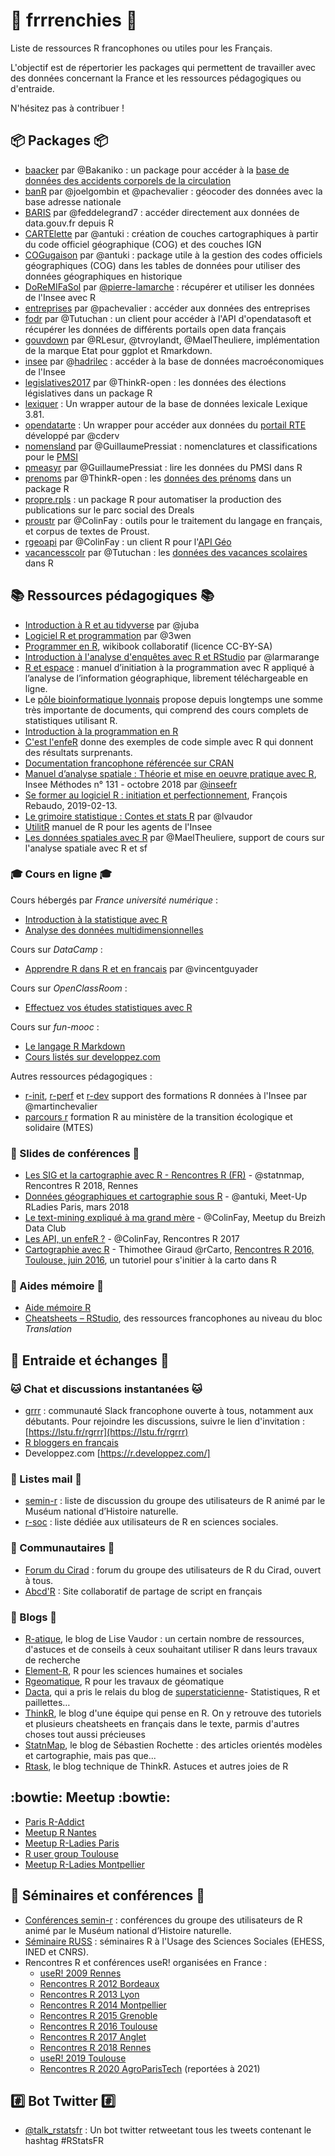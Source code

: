 # :rooster: frrrenchies :rooster:
Liste de ressources R francophones ou utiles pour les Français.

L'objectif est de répertorier les packages qui permettent de travailler avec des données concernant la France et les ressources pédagogiques ou d'entraide.

N'hésitez pas à contribuer !

## :package: Packages :package:

* [baacker](https://github.com/Bakaniko/baacker) par @Bakaniko : un package pour accéder à la [base de données des accidents corporels de la circulation](https://www.data.gouv.fr/datasets/53698f4ca3a729239d2036df)
* [banR](https://github.com/joelgombin/banR) par @joelgombin et @pachevalier : géocoder des données avec la base adresse nationale
* [BARIS](https://github.com/feddelegrand7/BARIS) par @feddelegrand7 : accéder directement aux données de data.gouv.fr depuis R
* [CARTElette](https://github.com/antuki/CARTElette) par @antuki : création de couches cartographiques à partir du code officiel géographique (COG) et des couches IGN
* [COGugaison](https://github.com/antuki/COGugaison) par @antuki : package utile à la gestion des codes officiels géographiques (COG) dans les tables de données pour utiliser des données géographiques en historique
* [DoReMIFaSol](https://inseefrlab.github.io/DoReMIFaSol) par [@pierre-lamarche](https://github.com/pierre-lamarche) : récupérer et utiliser les données de l'Insee avec R
* [entreprises](https://github.com/pachevalier/entreprises) par @pachevalier : accéder aux données des entreprises 
* [fodr](https://github.com/Tutuchan/fodr) par @Tutuchan : un client pour accéder à l'API d'opendatasoft et récupérer les données de différents portails open data français 
* [gouvdown](https://github.com/spyrales/gouvdown) par @RLesur, @tvroylandt, @MaelTheuliere, implémentation de la marque Etat pour ggplot et Rmarkdown.
* [insee](https://hadrilec.github.io/insee/) par @[hadrilec](https://github.com/hadrilec) : accéder à la base de données macroéconomiques de l'Insee
* [legislatives2017](https://github.com/ThinkR-open/legislatives2017) par @ThinkR-open : les données des élections législatives dans un package R
* [lexiquer](https://github.com/ColinFay/lexiquer) : Un wrapper autour de la base de données lexicale Lexique 3.81.
* [opendatarte](https://cderv.github.io/opendatarte/) : Un wrapper pour accéder aux données du [portail RTE](https://data.rte-france.com/) développé par @cderv
* [nomensland](https://github.com/GuillaumePressiat/nomensland) par @GuillaumePressiat : nomenclatures et classifications pour le [PMSI](https://fr.wikipedia.org/wiki/Programme_de_m%C3%A9dicalisation_des_syst%C3%A8mes_d%27information)
* [pmeasyr](https://github.com/IM-APHP/pmeasyr) par  @GuillaumePressiat : lire les données du PMSI dans R
* [prenoms](https://github.com/ThinkR-open/prenoms) par @ThinkR-open : les [données des prénoms](https://www.data.gouv.fr/fr/datasets/fichier-des-prenoms-edition-2016/) dans un package R
* [propre.rpls](https://gitlab.com/rdes_dreal/propre.rpls) : un package R pour automatiser la production des publications sur le parc social des Dreals
* [proustr](https://github.com/ColinFay/proustr) par @ColinFay :  outils pour le traitement du langage en français, et corpus de textes de Proust.
* [rgeoapi](https://github.com/ColinFay/rgeoapi) par @ColinFay : un client R pour l'[API Géo](https://api.gouv.fr/api/api-geo.html)
* [vacancesscolr](https://github.com/Tutuchan/vacancesscolr) par @Tutuchan : les [données des vacances scolaires](https://www.data.gouv.fr/fr/datasets/vacances-scolaires-par-zones/) dans R

## :books: Ressources pédagogiques :books:

* [Introduction à R et au tidyverse](https://juba.github.io/tidyverse/) par @juba
* [Logiciel R et programmation](http://egallic.fr/Enseignement/R/m1_stat_eco_logiciel_R.pdf) par @3wen
* [Programmer en R](https://fr.wikibooks.org/wiki/Programmer_en_R), wikibook collaboratif (licence CC-BY-SA)
* [Introduction à l'analyse d'enquêtes avec R et RStudio](http://larmarange.github.io/analyse-R/) par @larmarange
* [R et espace](https://framabook.org/r-et-espace/) : manuel d’initiation à la programmation avec R appliqué à l’analyse de l’information géographique, librement téléchargeable en ligne.
* Le [pôle bioinformatique lyonnais](http://pbil.univ-lyon1.fr/R/) propose depuis longtemps une somme très importante de documents, qui comprend des cours complets de statistiques utilisant R.
* [Introduction à la programmation en R](https://cran.r-project.org/doc/contrib/Goulet_introduction_programmation_R.pdf)
* [C'est l'enfeR](https://bioinfo-fr.net/cest-lenfer) donne des exemples de code simple avec R qui donnent des résultats surprenants.
* [Documentation francophone référencée sur CRAN](https://cran.opencpu.org/other-docs.html#nenglish)
* [Manuel d’analyse spatiale : Théorie et mise en oeuvre pratique avec R](https://www.insee.fr/fr/information/3635442), Insee Méthodes n° 131 - octobre 2018 par [@inseefr](https://github.com/inseefr)
* [Se former au logiciel R : initiation et perfectionnement](https://myrbookfr.netlify.com/), François Rebaudo, 2019-02-13.
* [Le grimoire statistique : Contes et stats R](http://perso.ens-lyon.fr/lise.vaudor/grimoireStat/_book/intro.html) par @lvaudor
* [UtilitR](https://linogaliana.gitlab.io/documentationR/) manuel de R pour les agents de l'Insee
* [Les données spatiales avec R](https://github.com/MaelTheuliere/rspatial) par @MaelTheuliere, support de cours sur l'analyse spatiale avec R et sf

### :mortar_board: Cours en ligne :mortar_board: 

Cours hébergés par *France université numérique* :

* [Introduction à la statistique avec R](https://www.fun-mooc.fr/courses/course-v1:UPSUD+42001+session08/about)
* [Analyse des données multidimensionnelles](https://www.fun-mooc.fr/courses/agrocampusouest/40001S03/session03/about)

Cours sur *DataCamp* : 

* [Apprendre R dans R et en francais](https://thinkr.fr/apprendre-r-dans-r-et-en-francais/) par @vincentguyader

Cours sur *OpenClassRoom* : 

* [Effectuez vos études statistiques avec R](https://openclassrooms.com/courses/effectuez-vos-etudes-statistiques-avec-r)

Cours sur *fun-mooc* : 

* [Le langage R Markdown](https://www.fun-mooc.fr/c4x/UPSUD/42001S02/asset/RMarkdown.html)
* [Cours listés sur developpez.com](https://r.developpez.com/cours/)

Autres ressources pédagogiques : 

* [r-init](http://r.slmc.fr/), [r-perf](http://t.slmc.fr/perf) et [r-dev](https://github.com/martinchevalier/r_dev) support des formations R données à l'Insee par @martinchevalier
* [parcours r](https://mtes-mct.github.io/parcours-r/) formation R au ministère de la transition écologique et solidaire (MTES)

### :scroll: Slides de conférences :scroll:

* [Les SIG et la cartographie avec R - Rencontres R (FR)](https://github.com/statnmap/prez/blob/master/2018-07-06_RR2018_Statnmap.pdf) - @statnmap, Rencontres R 2018, Rennes
* [Données géographiques et cartographie sous R](https://antuki.github.io/slides/180306_RLadies_COGugaison_carto.html) - @antuki, Meet-Up RLadies Paris, mars 2018  
* [Le text-mining expliqué à ma grand mère](https://github.com/ColinFay/conf/blob/master/2017-11-breizh-data-club/fay_colin_tm_explique_grand_mere.pdf) - @ColinFay, Meetup du Breizh Data Club  
* [Les API, un enfeR ?](https://github.com/ColinFay/conf/blob/master/2017-06-Anglet/api_enfer_colin_fay_thinkr.pdf) - @ColinFay, Rencontres R 2017  
* [Cartographie avec R](http://wukan.ums-riate.fr/r2016/) - Thimothee Giraud @rCarto, [Rencontres R 2016, Toulouse, juin 2016](https://r2016-toulouse.sciencesconf.org/resource/page/id/12), un tutoriel pour s'initier à la carto dans R

### :bookmark: Aides mémoire :bookmark:
* [Aide mémoire R](http://www.duclert.org/)   
* [Cheatsheets – RStudio](https://www.rstudio.com/resources/cheatsheets/), des ressources francophones au niveau du bloc *Translation*  

## :speech_balloon: Entraide et échanges :speech_balloon:  

### :cat: Chat et discussions instantanées :cat:

* [grrr](https://r-grrr.slack.com) : communauté Slack francophone ouverte à tous, notamment aux débutants. Pour rejoindre les discussions, suivre le lien d'invitation : [https://lstu.fr/rgrrr](https://lstu.fr/rgrrr)
* [R bloggers en français](https://www.r-bloggers.com/lang/-/french)
* Developpez.com [https://r.developpez.com/]

### :email: Listes mail :email:

* [semin-r](https://listes.mnhn.fr/wws/subscribe/semin-r) : liste de discussion du groupe des utilisateurs de R animé par le Muséum national d’Histoire naturelle.
* [r-soc](https://groupes.renater.fr/sympa/subscribe/r-soc) : liste dédiée aux utilisateurs de R en sciences sociales.

### :busts_in_silhouette: Communautaires :busts_in_silhouette:

* [Forum du Cirad](http://forums.cirad.fr/logiciel-R/) : forum du groupe des utilisateurs de R du Cirad, ouvert à tous.
* [Abcd'R](https://abcdr.guyader.pro/) : Site collaboratif de partage de script en français  

### :newspaper: Blogs :newspaper:  

* [R-atique](http://perso.ens-lyon.fr/lise.vaudor), le blog de Lise Vaudor : un certain nombre de ressources, d'astuces et de conseils à ceux souhaitant utiliser R dans leurs travaux de recherche  
* [Element-R](https://elementr.hypotheses.org/), R pour les sciences humaines et sociales  
* [Rgeomatique](https://rgeomatic.hypotheses.org/), R pour les travaux de géomatique  
* [Dacta](http://www.dacta.fr/blog/), qui a pris le relais du blog de [superstaticienne](https://superstatisticienne.fr/)- Statistiques, R et paillettes…  
* [ThinkR](https://thinkr.fr/le-blog/), le blog d'une équipe qui pense en R. On y retrouve des tutoriels et plusieurs cheatsheets en français dans le texte, parmis d'autres choses tout aussi précieuses  
* [StatnMap](https://statnmap.com/post/), le blog de Sébastien Rochette : des articles orientés modèles et cartographie, mais pas que...
* [Rtask](https://rtask.thinkr.fr), le blog technique de ThinkR. Astuces et autres joies de R

## :bowtie: Meetup :bowtie: 

* [Paris R-Addict](https://www.meetup.com/fr-FR/rparis/)
* [Meetup R Nantes](https://www.meetup.com/fr-FR/Meetup-R-Nantes/)
* [Meetup R-Ladies Paris](https://www.meetup.com/fr-FR/rladies-paris/)
* [R user group Toulouse](https://r-toulouse.netlify.com/)
* [Meetup R-Ladies Montpellier](https://www.meetup.com/fr-FR/rladies-montpellier/)

## :date: Séminaires et conférences :date: 

* [Conférences semin-r](http://rug.mnhn.fr/semin-r/) : conférences du groupe des utilisateurs de R animé par le Muséum national d’Histoire naturelle.
* [Séminaire RUSS](https://russ.site.ined.fr/fr/) : séminaires R à l'Usage des Sciences Sociales (EHESS, INED et CNRS). 
* Rencontres R et conférences useR! organisées en France :
  - [useR! 2009 Rennes](https://www.r-project.org/conferences/useR-2009/)
  - [Rencontres R 2012 Bordeaux](http://r2012.bordeaux.inria.fr/)
  - [Rencontres R 2013 Lyon](http://r2013-lyon.sciencesconf.org/)
  - [Rencontres R 2014 Montpellier](http://r2014-mtp.sciencesconf.org/)
  - [Rencontres R 2015 Grenoble](http://r2015-grenoble.sciencesconf.org/)
  - [Rencontres R 2016 Toulouse](https://r2016-toulouse.sciencesconf.org/)
  - [Rencontres R 2017 Anglet](http://angletr2017.com/)
  - [Rencontres R 2018 Rennes](https://r2018-rennes.sciencesconf.org/)
  - [useR! 2019 Toulouse](http://www.user2019.fr/)
  - [Rencontres R 2020 AgroParisTech](https://paris2020.rencontresr.fr/) (reportées à 2021)

## :hash: Bot Twitter :hash: 

* [@talk_rstatsfr](https://twitter.com/talk_rstatsfr) : Un bot twitter retweetant tous les tweets contenant le hashtag #RStatsFR 

